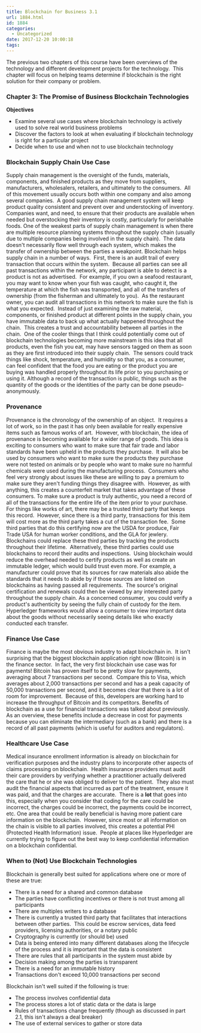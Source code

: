 ```yaml
---
title: Blockchain for Business 3.1
url: 1884.html
id: 1884
categories:
  - Uncategorized
date: 2017-12-20 10:00:18
tags:
---
```


The previous two chapters of this course have been overviews of the technology and different development projects for the technology.  This chapter will focus on helping teams determine if blockchain is the right solution for their company or problem.

### Chapter 3: The Promise of Business Blockchain Technologies

**Objectives**

*   Examine several use cases where blockchain technology is actively used to solve real world business problems
*   Discover the factors to look at when evaluating if blockchain technology is right for a particular project
*   Decide when to use and when not to use blockchain technology

### Blockchain Supply Chain Use Case

Supply chain management is the oversight of the funds, materials, components, and finished products as they move from suppliers, manufacturers, wholesalers, retailers, and ultimately to the consumers.  All of this movement usually occurs both within one company and also among several companies.  A good supply chain management system will keep product quality consistent and prevent over and understocking of inventory. Companies want, and need, to ensure that their products are available when needed but overstocking their inventory is costly, particularly for perishable foods. One of the weakest parts of supply chain management is when there are multiple resource planning systems throughout the supply chain (usually due to multiple companies being involved in the supply chain).  The data doesn't necessarily flow well through each system, which makes the transfer of ownership between the parties a weakpoint. Blockchain helps supply chain in a number of ways.  First, there is an audit trail of every transaction that occurs within the system.  Because all parties can see all past transactions within the network, any participant is able to detect is a product is not as advertised.  For example, if you own a seafood restaurant, you may want to know when your fish was caught, who caught it, the temperature at which the fish was transported, and all of the transfers of ownership (from the fisherman and ultimately to you).  As the restaurant owner, you can audit all transactions in this network to make sure the fish is what you expected.  Instead of just examining the raw material, components, or finished product at different points in the supply chain, you have immutable data to back up what actually happened throughout the chain.  This creates a trust and accountability between all parties in the chain.  One of the cooler things that I think could potentially come out of blockchain technologies becoming more mainstream is this idea that all products, even the fish you eat, may have sensors tagged on them as soon as they are first introduced into their supply chain.  The sensors could track things like shock, temperature, and humidity so that you, as a consumer, can feel confident that the food you are eating or the product you are buying was handled properly throughout its life prior to you purchasing or using it. Although a record of the transaction is public, things such as the quantity of the goods or the identities of the party can be done pseudo-anonymously.

### Provenance

Provenance is the chronology of the ownership of an object.  It requires a lot of work, so in the past it has only been available for really expensive items such as famous works of art.  However, with blockchain, the idea of provenance is becoming available for a wider range of goods. This idea is exciting to consumers who want to make sure that fair trade and labor standards have been upheld in the products they purchase.  It will also be used by consumers who want to make sure the products they purchase were not tested on animals or by people who want to make sure no harmful chemicals were used during the manufacturing process.  Consumers who feel very strongly about issues like these are willing to pay a premium to make sure they aren't funding things they disagree with.  However, as with anything, this creates a counterfeit market that takes advantage of these consumers. To make sure a product is truly authentic, you need a record of all of the transactions for the entire life of the item prior to your purchase.  For things like works of art, there may be a trusted third party that keeps this record.  However, since there is a third party, transactions for this item will cost more as the third party takes a cut of the transaction fee.  Some third parties that do this certifying now are the USDA for produce, Fair Trade USA for human worker conditions, and the GLA for jewlery. Blockchains could replace these third parties by tracking the products throughout their lifetime.  Alternatively, these third parties could use blockchains to record their audits and inspections.  Using blockchain would reduce the overhead needed to certify products as well as create an immutable ledger, which would build trust even more. For example, a manufacturer could prove that its sources for raw materials also abide the standards that it needs to abide by if those sources are listed on blockchains as having passed all requirements.  The source's original certification and renewals could then be viewed by any interested party throughout the supply chain. As a concerned consumer,  you could verify a product's authenticity by seeing the fully chain of custody for the item.  Hyperledger frameworks would allow a consumer to view important data about the goods without necessarily seeing details like who exactly conducted each transfer.

### Finance Use Case

Finance is maybe the most obvious industry to adapt blockchain in.  It isn't surprising that the biggest blockchain application right now (Bitcoin) is in the finance sector.  In fact, the very first blockchain use case was for payments! Bitcoin has proven itself to be pretty slow for payments, averaging about 7 transactions per second.  Compare this to Visa, which averages about 2,000 transactions per second and has a peak capacity of 50,000 transactions per second, and it becomes clear that there is a lot of room for improvement.  Because of this, developers are working hard to increase the throughput of Bitcoin and its competitors. Benefits of blockchain as a use for financial transactions was talked about previously.  As an overview, these benefits include a decrease in cost for payments because you can eliminate the intermediary (such as a bank) and there is a record of all past payments (which is useful for auditors and regulators).

### Healthcare Use Case

Medical insurance enrollment information is already on blockchain for verification purposes and the industry plans to incorporate other aspects of claims processing on blockchain.  Health insurance providers must audit their care providers by verifying whether a practitioner actually delivered the care that he or she was obliged to deliver to the patient.  They also must audit the financial aspects that incurred as part of the treatment, ensure it was paid, and that the charges are accurate.  There is a **lot** that goes into this, especially when you consider that coding for the care could be incorrect, the charges could be incorrect, the payments could be incorrect, etc. One area that could be really beneficial is having more patient care information on the blockchain.  However, since most or all information on the chain is visible to all parties involved, this creates a potential PHI (Protected Health Information) issue.  People at places like Hyperledger are currently trying to figure out the best way to keep confidential information on a blockchain confidential.

### When to (Not) Use Blockchain Technologies

Blockchain is generally best suited for applications where one or more of these are true:

*   There is a need for a shared and common database
*   The parties have conflicting incentives or there is not trust among all participants
*   There are multiples writers to a database
*   There is currently a trusted third party that facilitates that interactions between other parties.  This could be escrow services, data feed providers, licensing authorities, or a notary public
*   Cryptography is currently (or should be) used
*   Data is being entered into many different databases along the lifecycle of the process and it is important that the data is consistent
*   There are rules that all participants in the system must abide by
*   Decision making among the parties is transparent
*   There is a need for an immutable history
*   Transactions don't exceed 10,000 transactions per second

Blockchain isn't well suited if the following is true:

*   The process involves confidential data
*   The process stores a lot of static data or the data is large
*   Rules of transactions change frequently (though as discussed in part 2.1, this isn't always a deal breaker)
*   The use of external services to gather or store data